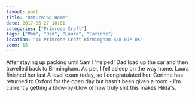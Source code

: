 ```yaml
--- 
layout: post
title: "Returning Home"
date: 2017-06-27 18:01
categories: ["Primrose Croft"]
tags: ["Mom", "Dad", "Laura", "Corinne"]
location: "11 Primrose Croft Birmingham B28 0JP UK"
zoom: 15
--- 
```

After staying up packing until 5am I 'helped' Dad load up the car and then travelled back to Birmingham. As per, I fell asleep on the way home. Laura finished her last A level exam today, so I congratulated her. Corinne has returned to Oxford for the open day but hasn't been given a room - I'm currently getting a blow-by-blow of how truly shit this makes Hilda's.
